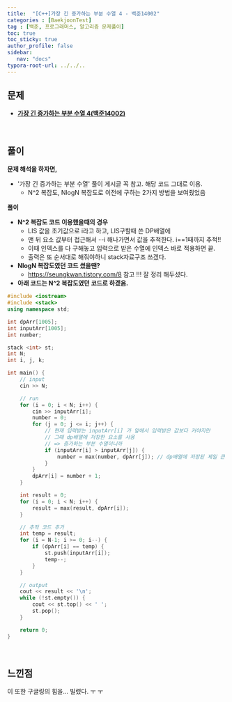 ```yaml
---
title:  "[C++]가장 긴 증가하는 부분 수열 4 - 백준14002"
categories : [BaekjoonTest]
tag : [백준, 프로그래머스, 알고리즘 문제풀이]
toc: true
toc_sticky: true
author_profile: false
sidebar:
   nav: "docs"
typora-root-url: ../../..
---
```




## 문제

* **[가장 긴 증가하는 부분 수열 4(백준14002)](https://www.acmicpc.net/problem/14002)**

<br>

## 풀이

**문제 해석을 하자면,**

* '가장 긴 증가하는 부분 수열' 풀이 게시글 꼭 참고. 해당 코드 그대로 이용.
  * N^2 복잡도, NlogN 복잡도로 이전에 구하는 2가지 방법을 보여줬었음
  



**풀이**

- **N^2 복잡도 코드 이용했을때의 경우**
  - LIS 값을 초기값으로 i라고 하고, LIS구할때 쓴 DP배열에
  - 맨 뒤 요소 값부터 접근해서 --i 해나가면서 값을 추적한다. i==1때까지 추적!!
  - 이때 인덱스를 다 구해놓고 입력으로 받은 수열에 인덱스 바로 적용하면 끝.
  - 출력은 또 순서대로 해줘야하니 stack자료구조 쓰겠다.
- **NlogN 복잡도였던 코드 썼을땐?**
  - https://seungkwan.tistory.com/8 참고 !!! 잘 정리 해두셨다.
- **아래 코드는 N^2 복잡도였던 코드로 하겠음.**




```c++
#include <iostream>
#include <stack>
using namespace std;

int dpArr[1005];
int inputArr[1005];
int number;

stack <int> st;
int N;
int i, j, k;

int main() {
	// input
	cin >> N;

	// run
	for (i = 0; i < N; i++) {
		cin >> inputArr[i];
		number = 0;
		for (j = 0; j <= i; j++) {
			// 현재 입력받는 inputArr[i] 가 앞에서 입력받은 값보다 커야지만
			// 그때 dp배열에 저장한 요소를 사용
			// => 증가하는 부분 수열이니까
			if (inputArr[i] > inputArr[j]) {
				number = max(number, dpArr[j]); // dp배열에 저장된 제일 큰 요소 사용
			}
		}
		dpArr[i] = number + 1;
	}

	int result = 0;
	for (i = 0; i < N; i++) {
		result = max(result, dpArr[i]);
	}

    // 추적 코드 추가
	int temp = result;
	for (i = N-1; i >= 0; i--) {
		if (dpArr[i] == temp) {
			st.push(inputArr[i]);
			temp--;
		}
	}

	// output
	cout << result << '\n';
	while (!st.empty()) {
		cout << st.top() << ' ';
		st.pop();
	}

	return 0;
}
```

<br>

## 느낀점

이 또한 구글링의 힘을... 빌렸다. ㅜ ㅜ
